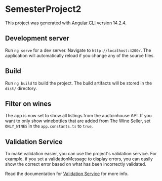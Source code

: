 # SemesterProject2

This project was generated with [Angular CLI](https://github.com/angular/angular-cli) version 14.2.4.

## Development server

Run `ng serve` for a dev server. Navigate to `http://localhost:4200/`. The application will automatically reload if you change any of the source files.

## Build

Run `ng build` to build the project. The build artifacts will be stored in the `dist/` directory.

## Filter on wines
The app is now set to show all listings from the auctoinhouse API. If you want to only show winebottles that are added from The Wine Seller,
set `ONLY_WINES` in the `app.constants.ts` to `true`.


## Validation Service
To make validation easier, you can use the project's validation service. 
For example, if you set a validationMessage to display errors, you can easily show the correct error
based on what has been incorrectly validated.

Read the documentation for [Validation Service](VALIDATION.md) for more info.


 
